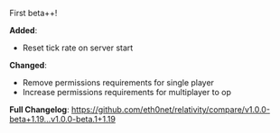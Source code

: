 First beta++!

**Added**:

- Reset tick rate on server start

**Changed**:

- Remove permissions requirements for single player
- Increase permissions requirements for multiplayer to op

**Full Changelog**: https://github.com/eth0net/relativity/compare/v1.0.0-beta+1.19...v1.0.0-beta.1+1.19
